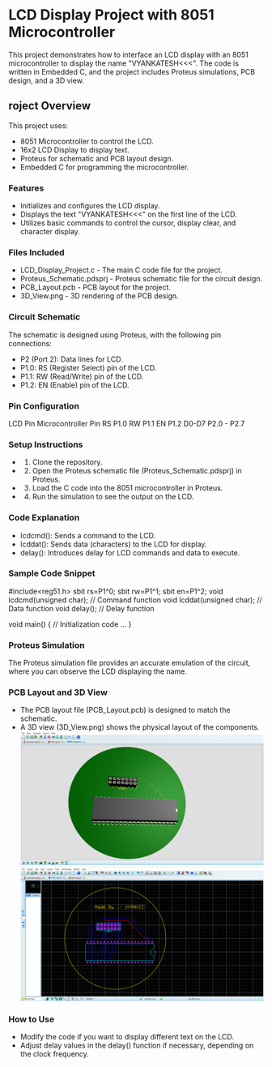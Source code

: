 # LCD Display Project with 8051 Microcontroller

This project demonstrates how to interface an LCD display with an 8051 microcontroller to display the name "VYANKATESH<<<". The code is written in Embedded C, and the project includes Proteus simulations, PCB design, and a 3D view.

## roject Overview
  This project uses:

  - 8051 Microcontroller to control the LCD.
  - 16x2 LCD Display to display text.
  - Proteus for schematic and PCB layout design.
  - Embedded C for programming the microcontroller.

### Features

  - Initializes and configures the LCD display.
  - Displays the text "VYANKATESH<<<" on the first line of the LCD.
  - Utilizes basic commands to control the cursor, display clear, and character display.

### Files Included

  - LCD_Display_Project.c - The main C code file for the project.
  - Proteus_Schematic.pdsprj - Proteus schematic file for the circuit design.
  - PCB_Layout.pcb - PCB layout for the project.
  - 3D_View.png - 3D rendering of the PCB design.

### Circuit Schematic
The schematic is designed using Proteus, with the following pin connections:

  - P2 (Port 2): Data lines for LCD.
  - P1.0: RS (Register Select) pin of the LCD.
  - P1.1: RW (Read/Write) pin of the LCD.
  - P1.2: EN (Enable) pin of the LCD.



### Pin Configuration
LCD Pin    	Microcontroller Pin
RS	        P1.0
RW	        P1.1
EN	        P1.2
D0-D7      	P2.0 - P2.7



### Setup Instructions
  - 1) Clone the repository.
  - 2) Open the Proteus schematic file (Proteus_Schematic.pdsprj) in Proteus.
  - 3) Load the C code into the 8051 microcontroller in Proteus.
  - 4) Run the simulation to see the output on the LCD.

### Code Explanation

  - lcdcmd(): Sends a command to the LCD.
  - lcddat(): Sends data (characters) to the LCD for display.
  - delay(): Introduces delay for LCD commands and data to execute.

### Sample Code Snippet

#include<reg51.h>
sbit rs=P1^0;
sbit rw=P1^1;
sbit en=P1^2;
void lcdcmd(unsigned char); // Command function
void lcddat(unsigned char); // Data function
void delay();               // Delay function

void main() {
    // Initialization code
    ...
}

### Proteus Simulation

The Proteus simulation file provides an accurate emulation of the circuit, where you can observe the LCD displaying the name.


### PCB Layout and 3D View
  - The PCB layout file (PCB_Layout.pcb) is designed to match the schematic.
  - A 3D view (3D_View.png) shows the physical layout of the components.
  ![RowColumnCipher image](LCD_3D_view.pdf.png)
  ![RowColumnCipher image](LCD_PCB_image.png)
 
### How to Use
  - Modify the code if you want to display different text on the LCD.
  - Adjust delay values in the delay() function if necessary, depending on the clock frequency.

